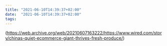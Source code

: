 ```yaml
---
title: "2021-06-10T14:39:37+02:00"
date:  "2021-06-10T14:39:37+02:00"
tags:
---
```


(https://web.archive.org/web/20210607163222/https://www.wired.com/story/chinas-quiet-ecommerce-giant-thrives-fresh-produce/)